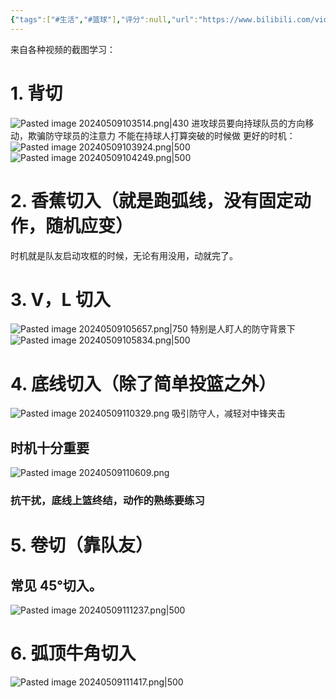 ```yaml
---
{"tags":["#生活","#篮球"],"评分":null,"url":"https://www.bilibili.com/video/BV1iw411P78u/?vd_source=657e94a564f00cc09309946e94d463dc","类型":null,"dg-publish":true,"permalink":"/2_兴趣/收集/篮球跑动的学习/","dgPassFrontmatter":true}
---
```



来自各种视频的截图学习：

# 1. 背切
![Pasted image 20240509103514.png|430](/img/user/2_%E5%85%B4%E8%B6%A3/%E6%94%B6%E9%9B%86/%E9%99%84%E4%BB%B6/Pasted%20image%2020240509103514.png)
进攻球员要向持球队员的方向移动，欺骗防守球员的注意力
不能在持球人打算突破的时候做
更好的时机：
![Pasted image 20240509103924.png|500](/img/user/2_%E5%85%B4%E8%B6%A3/%E6%94%B6%E9%9B%86/%E9%99%84%E4%BB%B6/Pasted%20image%2020240509103924.png) ![Pasted image 20240509104249.png|500](/img/user/2_%E5%85%B4%E8%B6%A3/%E6%94%B6%E9%9B%86/%E9%99%84%E4%BB%B6/Pasted%20image%2020240509104249.png)
# 2. 香蕉切入（就是跑弧线，没有固定动作，随机应变）
时机就是队友启动攻框的时候，无论有用没用，动就完了。


# 3. V，L 切入
![Pasted image 20240509105657.png|750](/img/user/2_%E5%85%B4%E8%B6%A3/%E6%94%B6%E9%9B%86/%E9%99%84%E4%BB%B6/Pasted%20image%2020240509105657.png)
特别是人盯人的防守背景下
![Pasted image 20240509105834.png|500](/img/user/2_%E5%85%B4%E8%B6%A3/%E6%94%B6%E9%9B%86/%E9%99%84%E4%BB%B6/Pasted%20image%2020240509105834.png)

# 4. 底线切入（除了简单投篮之外）
  ![Pasted image 20240509110329.png](/img/user/2_%E5%85%B4%E8%B6%A3/%E6%94%B6%E9%9B%86/%E9%99%84%E4%BB%B6/Pasted%20image%2020240509110329.png)
吸引防守人，减轻对中锋夹击
## 时机十分重要
![Pasted image 20240509110609.png](/img/user/2_%E5%85%B4%E8%B6%A3/%E6%94%B6%E9%9B%86/%E9%99%84%E4%BB%B6/Pasted%20image%2020240509110609.png)
### 抗干扰，底线上篮终结，动作的熟练要练习


# 5. 卷切（靠队友）
## 常见 45°切入。
![Pasted image 20240509111237.png|500](/img/user/2_%E5%85%B4%E8%B6%A3/%E6%94%B6%E9%9B%86/%E9%99%84%E4%BB%B6/Pasted%20image%2020240509111237.png)

# 6. 弧顶牛角切入
![Pasted image 20240509111417.png|500](/img/user/2_%E5%85%B4%E8%B6%A3/%E6%94%B6%E9%9B%86/%E9%99%84%E4%BB%B6/Pasted%20image%2020240509111417.png)









